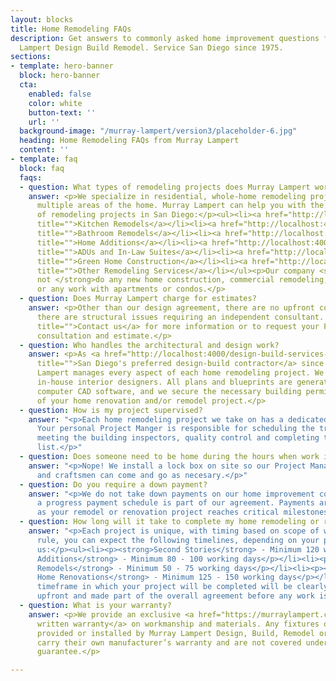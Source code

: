 ```yaml
---
layout: blocks
title: Home Remodeling FAQs
description: Get answers to commonly asked home improvement questions from Murray
  Lampert Design Build Remodel. Service San Diego since 1975.
sections:
- template: hero-banner
  block: hero-banner
  cta:
    enabled: false
    color: white
    button-text: ''
    url: ''
  background-image: "/murray-lampert/version3/placeholder-6.jpg"
  heading: Home Remodeling FAQs from Murray Lampert
  content: ''
- template: faq
  block: faq
  faqs:
  - question: What types of remodeling projects does Murray Lampert work on?
    answer: <p>We specialize in residential, whole-home remodeling projects that incorporate
      multiple areas of the home. Murray Lampert can help you with the following types
      of remodeling projects in San Diego:</p><ul><li><a href="http://localhost:4000/san-diego-kitchen-remodels"
      title="">Kitchen Remodels</a></li><li><a href="http://localhost:4000/san-diego-bathroom-remodels"
      title="">Bathroom Remodels</a></li><li><a href="http://localhost:4000/san-diego-home-additions"
      title="">Home Additions</a></li><li><a href="http://localhost:4000/san-diego-in-law-suites"
      title="">ADUs and In-Law Suites</a></li><li><a href="http://localhost:4000/san-diego-green-home-construction"
      title="">Green Home Construction</a></li><li><a href="http://localhost:4000/other-remodeling-services"
      title="">Other Remodeling Services</a></li></ul><p>Our company <strong>does
      not </strong>do any new home construction, commercial remodeling, tenant improvement,
      or any work with apartments or condos.</p>
  - question: Does Murray Lampert charge for estimates?
    answer: <p>Other than our design agreement, there are no upfront costs unless
      there are structural issues requiring an independent consultant. <a href="http://localhost:4000/contact/"
      title="">Contact us</a> for more information or to request your FREE home remodeling
      consultation and estimate.</p>
  - question: Who handles the architectural and design work?
    answer: <p>As <a href="http://localhost:4000/design-build-services-san-diego"
      title="">San Diego's preferred design-build contractor</a> since 1975, Murray
      Lampert manages every aspect of each home remodeling project. We have our own
      in-house interior designers. All plans and blueprints are generated by our state-of-the-art
      computer CAD software, and we secure the necessary building permits as part
      of your home renovation and/or remodel project.</p>
  - question: How is my project supervised?
    answer: "<p>Each home remodeling project we take on has a dedicated Project Manager.
      Your personal Project Manger is responsible for scheduling the trades and materials,
      meeting the building inspectors, quality control and completing the final punch
      list.</p>"
  - question: Does someone need to be home during the hours when work is going on?
    answer: "<p>Nope! We install a lock box on site so our Project Managers, designers,
      and craftsmen can come and go as necesary.</p>"
  - question: Do you require a down payment?
    answer: "<p>We do not take down payments on our home improvement contract. Rather,
      a progress payment schedule is part of our agreement. Payments are made in stages
      as your remodel or renovation project reaches critical milestones.</p>"
  - question: How long will it take to complete my home remodeling or renovation project?
    answer: "<p>Each project is unique, with timing based on scope of work. As a general
      rule, you can expect the following timelines, depending on your project with
      us:</p><ul><li><p><strong>Second Stories</strong> - Minimum 120 working days</p></li><li><p><strong>Room
      Additions</strong> - Minimum 80 - 100 working days</p></li><li><p><strong>Kitchen
      Remodels</strong> - Minimum 50 - 75 working days</p></li><li><p><strong>Total
      Home Renovations</strong> - Minimum 125 - 150 working days</p></li></ul><p>The
      timeframe in which your project will be completed will be clearly communicated
      upfront and made part of the overall agreement before any work is started.</p>"
  - question: What is your warranty?
    answer: <p>We provide an exclusive <a href="https://murraylampert.com/uploads/MLDBRWarranty.pdf">5-year
      written warranty</a> on workmanship and materials. Any fixtures or products
      provided or installed by Murray Lampert Design, Build, Remodel or the homeowner
      carry their own manufacturer’s warranty and are not covered under the 5-year
      guarantee.</p>

---
```

